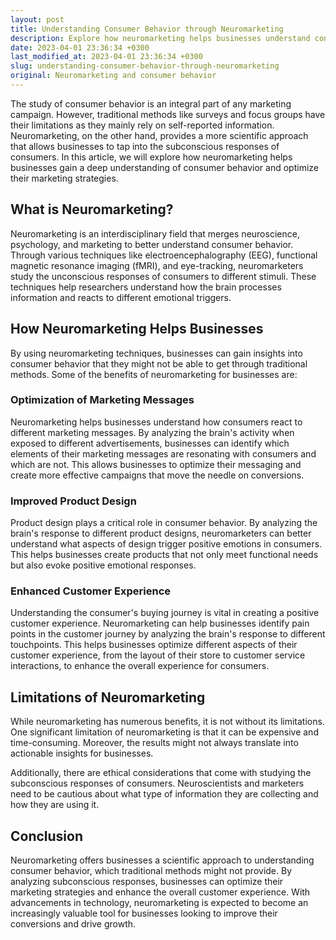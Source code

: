 ```yaml
---
layout: post
title: Understanding Consumer Behavior through Neuromarketing
description: Explore how neuromarketing helps businesses understand consumer behavior to optimize their strategies and improve conversions.
date: 2023-04-01 23:36:34 +0300
last_modified_at: 2023-04-01 23:36:34 +0300
slug: understanding-consumer-behavior-through-neuromarketing
original: Neuromarketing and consumer behavior
---
```

The study of consumer behavior is an integral part of any marketing campaign. However, traditional methods like surveys and focus groups have their limitations as they mainly rely on self-reported information. Neuromarketing, on the other hand, provides a more scientific approach that allows businesses to tap into the subconscious responses of consumers. In this article, we will explore how neuromarketing helps businesses gain a deep understanding of consumer behavior and optimize their marketing strategies.

## What is Neuromarketing?

Neuromarketing is an interdisciplinary field that merges neuroscience, psychology, and marketing to better understand consumer behavior. Through various techniques like electroencephalography (EEG), functional magnetic resonance imaging (fMRI), and eye-tracking, neuromarketers study the unconscious responses of consumers to different stimuli. These techniques help researchers understand how the brain processes information and reacts to different emotional triggers.

## How Neuromarketing Helps Businesses

By using neuromarketing techniques, businesses can gain insights into consumer behavior that they might not be able to get through traditional methods. Some of the benefits of neuromarketing for businesses are:

### Optimization of Marketing Messages

Neuromarketing helps businesses understand how consumers react to different marketing messages. By analyzing the brain's activity when exposed to different advertisements, businesses can identify which elements of their marketing messages are resonating with consumers and which are not. This allows businesses to optimize their messaging and create more effective campaigns that move the needle on conversions.

### Improved Product Design

Product design plays a critical role in consumer behavior. By analyzing the brain's response to different product designs, neuromarketers can better understand what aspects of design trigger positive emotions in consumers. This helps businesses create products that not only meet functional needs but also evoke positive emotional responses.

### Enhanced Customer Experience

Understanding the consumer's buying journey is vital in creating a positive customer experience. Neuromarketing can help businesses identify pain points in the customer journey by analyzing the brain's response to different touchpoints. This helps businesses optimize different aspects of their customer experience, from the layout of their store to customer service interactions, to enhance the overall experience for consumers.

## Limitations of Neuromarketing

While neuromarketing has numerous benefits, it is not without its limitations. One significant limitation of neuromarketing is that it can be expensive and time-consuming. Moreover, the results might not always translate into actionable insights for businesses.

Additionally, there are ethical considerations that come with studying the subconscious responses of consumers. Neuroscientists and marketers need to be cautious about what type of information they are collecting and how they are using it.

## Conclusion

Neuromarketing offers businesses a scientific approach to understanding consumer behavior, which traditional methods might not provide. By analyzing subconscious responses, businesses can optimize their marketing strategies and enhance the overall customer experience. With advancements in technology, neuromarketing is expected to become an increasingly valuable tool for businesses looking to improve their conversions and drive growth.